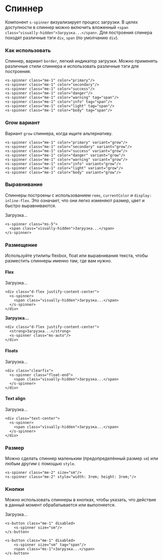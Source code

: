 # Спиннер

Компонент `s-spinner` визуализирует процесс загрузки. 
В целях доступности в спиннер можно включить вложенный `<span class="visually-hidden">Загрузка...</span>`.
Для построения спинера походят различные тэги `div`, `span` (по умолчанию `div`).

### Как использовать
Спиннер, вариант `border`, легкий индикатор загрузки. Можно применять различные стили спиннера и использовать различные тэги для построения.

<s-spinner class="me-1" color="primary"/>
<s-spinner class="me-1" color="secondary"/>
<s-spinner class="me-1" color="success"/>
<s-spinner class="me-1" color="danger"/>
<s-spinner class="me-1" color="warning" tag="span"/>
<s-spinner class="me-1" color="info" tag="span"/>
<s-spinner class="me-1" color="light" tag="span"/>
<s-spinner class="me-1" color="body" tag="span"/>

``` vue
<s-spinner class="me-1" color="primary"/>
<s-spinner class="me-1" color="secondary"/>
<s-spinner class="me-1" color="success"/>
<s-spinner class="me-1" color="danger"/>
<s-spinner class="me-1" color="warning" tag="span"/>
<s-spinner class="me-1" color="info" tag="span"/>
<s-spinner class="me-1" color="light" tag="span"/>
<s-spinner class="me-1" color="body" tag="span"/>
```

### Grow вариант
Вариант `grow` спиннера, когда ищите альтернативу.

<s-spinner class="me-1" color="primary" variant="grow"/>
<s-spinner class="me-1" color="secondary" variant="grow"/>
<s-spinner class="me-1" color="success" variant="grow"/>
<s-spinner class="me-1" color="danger" variant="grow"/>
<s-spinner class="me-1" color="warning" variant="grow"/>
<s-spinner class="me-1" color="info" variant="grow"/>
<s-spinner class="me-1" color="light" variant="grow"/>
<s-spinner class="me-1" color="body" variant="grow"/>

``` vue
<s-spinner class="me-1" color="primary" variant="grow"/>
<s-spinner class="me-1" color="secondary" variant="grow"/>
<s-spinner class="me-1" color="success" variant="grow"/>
<s-spinner class="me-1" color="danger" variant="grow"/>
<s-spinner class="me-1" color="warning" variant="grow"/>
<s-spinner class="me-1" color="info" variant="grow"/>
<s-spinner class="me-1" color="light" variant="grow"/>
<s-spinner class="me-1" color="body" variant="grow"/>
```

### Выравнивание
Спиннеры построены с использованием `rems`, `currentColor` и `display: inline-flex`. 
Это означает, что они легко изменяют размер, цвет и быстро выравниваются.

<s-spinner class="ms-5">
    <span class="visually-hidden">Загрузка...</span>
</s-spinner>

``` vue
<s-spinner class="ms-5">
  <span class="visually-hidden">Загрузка...</span>
</s-spinner>
```

### Размещение
Используйте утилиты flexbox, float или выравнивания текста, чтобы разместить спиннеры именно там, где вам нужно.

#### Flex
<div class="d-flex justify-content-center">
    <s-spinner>
        <span class="visually-hidden">Загрузка...</span>
    </s-spinner>
</div>

``` vue
<div class="d-flex justify-content-center">
  <s-spinner>
    <span class="visually-hidden">Загрузка...</span>
  </s-spinner>
</div>
```

<div class="d-flex justify-content-center">
    <strong>Загрузка...</strong>
    <s-spinner class="ms-auto"/>
</div>

``` vue
<div class="d-flex justify-content-center">
  <strong>Загрузка...</strong>
  <s-spinner class="ms-auto"/>
</div>
```

#### Floats
<div class="clearfix">
    <s-spinner class="float-end">
        <span class="visually-hidden">Загрузка...</span>
    </s-spinner>
</div>

``` vue
<div class="clearfix">
  <s-spinner class="float-end">
    <span class="visually-hidden">Загрузка...</span>
  </s-spinner>
</div>
```

#### Text align
<div class="text-center">
    <s-spinner>
        <span class="visually-hidden">Загрузка...</span>
    </s-spinner>
</div>

``` vue
<div class="text-center">
  <s-spinner>
    <span class="visually-hidden">Загрузка...</span>
  </s-spinner>
</div>
```

### Размер
Можно сделать спиннер маленьким (предопределённый размер `sm`) или любым другим с помощью `style`.

<s-spinner class="me-2" size="sm"/>
<s-spinner class="me-2" style="width: 3rem; height: 3rem;"/>

``` vue
<s-spinner class="me-2" size="sm"/>
<s-spinner class="me-2" style="width: 3rem; height: 3rem;"/>
```

### Кнопки
Можно использовать спиннеры в кнопках, чтобы указать, что действие в данный момент обрабатывается или выполняется.

<s-button class="me-1" disabled>
    <s-spinner size="sm"/>
</s-button>

<s-button class="me-1" disabled>
    <s-spinner size="sm" tag="span"/>
    <span class="ms-1">Загрузка...</span>
</s-button>

``` vue
<s-button class="me-1" disabled>
    <s-spinner size="sm"/>
</s-button>

<s-button class="me-1" disabled>
    <s-spinner size="sm" tag="span"/>
    <span class="ms-1">Загрузка...</span>
</s-button>
```